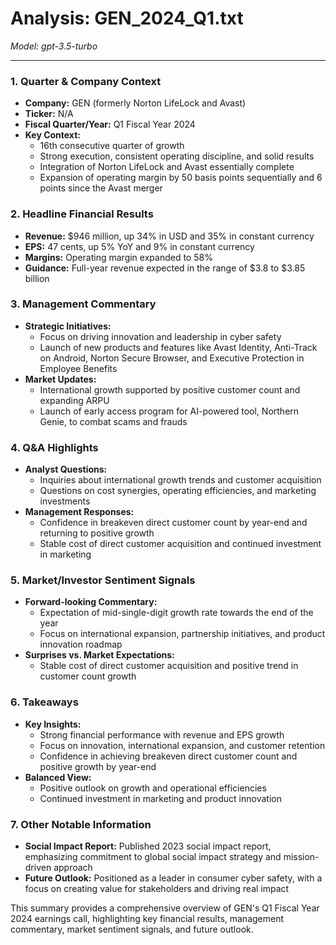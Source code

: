 # Analysis: GEN_2024_Q1.txt

*Model: gpt-3.5-turbo*

---

### 1. Quarter & Company Context
- **Company:** GEN (formerly Norton LifeLock and Avast)
- **Ticker:** N/A
- **Fiscal Quarter/Year:** Q1 Fiscal Year 2024
- **Key Context:** 
  - 16th consecutive quarter of growth
  - Strong execution, consistent operating discipline, and solid results
  - Integration of Norton LifeLock and Avast essentially complete
  - Expansion of operating margin by 50 basis points sequentially and 6 points since the Avast merger

### 2. Headline Financial Results
- **Revenue:** $946 million, up 34% in USD and 35% in constant currency
- **EPS:** 47 cents, up 5% YoY and 9% in constant currency
- **Margins:** Operating margin expanded to 58%
- **Guidance:** Full-year revenue expected in the range of $3.8 to $3.85 billion

### 3. Management Commentary
- **Strategic Initiatives:**
  - Focus on driving innovation and leadership in cyber safety
  - Launch of new products and features like Avast Identity, Anti-Track on Android, Norton Secure Browser, and Executive Protection in Employee Benefits
- **Market Updates:**
  - International growth supported by positive customer count and expanding ARPU
  - Launch of early access program for AI-powered tool, Northern Genie, to combat scams and frauds

### 4. Q&A Highlights
- **Analyst Questions:**
  - Inquiries about international growth trends and customer acquisition
  - Questions on cost synergies, operating efficiencies, and marketing investments
- **Management Responses:**
  - Confidence in breakeven direct customer count by year-end and returning to positive growth
  - Stable cost of direct customer acquisition and continued investment in marketing

### 5. Market/Investor Sentiment Signals
- **Forward-looking Commentary:**
  - Expectation of mid-single-digit growth rate towards the end of the year
  - Focus on international expansion, partnership initiatives, and product innovation roadmap
- **Surprises vs. Market Expectations:**
  - Stable cost of direct customer acquisition and positive trend in customer count growth

### 6. Takeaways
- **Key Insights:**
  - Strong financial performance with revenue and EPS growth
  - Focus on innovation, international expansion, and customer retention
  - Confidence in achieving breakeven direct customer count and positive growth by year-end
- **Balanced View:**
  - Positive outlook on growth and operational efficiencies
  - Continued investment in marketing and product innovation

### 7. Other Notable Information
- **Social Impact Report:** Published 2023 social impact report, emphasizing commitment to global social impact strategy and mission-driven approach
- **Future Outlook:** Positioned as a leader in consumer cyber safety, with a focus on creating value for stakeholders and driving real impact

This summary provides a comprehensive overview of GEN's Q1 Fiscal Year 2024 earnings call, highlighting key financial results, management commentary, market sentiment signals, and future outlook.